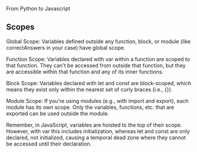 
From Python to Javascript

## Scopes

Global Scope: Variables defined outside any function, block, or module (like correctAnswers in your case) have global scope.

Function Scope: Variables declared with var within a function are scoped to that function. They can't be accessed from outside that function, but they are accessible within that function and any of its inner functions.

Block Scope: Variables declared with let and const are block-scoped, which means they exist only within the nearest set of curly braces (i.e., {}).

Module Scope: If you're using modules (e.g., with import and export), each module has its own scope. Only the variables, functions, etc. that are exported can be used outside the module.

Remember, in JavaScript, variables are hoisted to the top of their scope. However, with var this includes initialization, whereas let and const are only declared, not initialized, causing a temporal dead zone where they cannot be accessed until their declaration.
